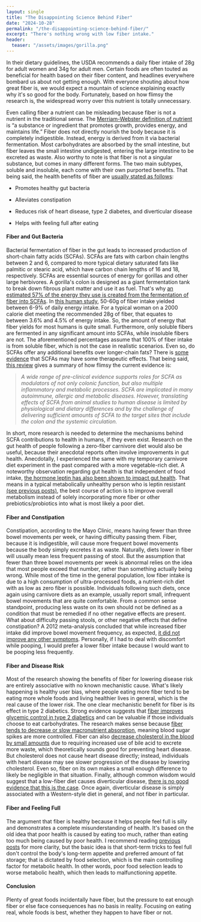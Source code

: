```yaml
---
layout: single
title: "The Disappointing Science Behind Fiber"
date: "2024-10-28"
permalink: "/the-disappointing-science-behind-fiber/"
excerpt: "There's nothing wrong with low fiber intake."
header:
  teaser: "/assets/images/gorilla.png"
---
```


In their dietary guidelines, the USDA recommends a daily fiber intake of 28g for adult women and 34g for adult men. Certain foods are often touted as beneficial for health based on their fiber content, and headlines everywhere bombard us about not getting enough. With everyone shouting about how great fiber is, we would expect a mountain of science explaining exactly why it's so good for the body. Fortunately, based on how flimsy the research is, the widespread worry over this nutrient is totally unnecessary.

Even calling fiber a nutrient can be misleading because fiber is not a nutrient in the traditional sense. The [Merriam-Webster definition of nutrient](https://www.merriam-webster.com/dictionary/nutrient) is “a substance or ingredient that promotes growth, provides energy, and maintains life.” Fiber does not directly nourish the body because it is completely indigestible. Instead, energy is derived from it via bacterial fermentation. Most carbohydrates are absorbed by the small intestine, but fiber leaves the small intestine undigested, entering the large intestine to be excreted as waste. Also worthy to note is that fiber is not a singular substance, but comes in many different forms. The two main subtypes, soluble and insoluble, each come with their own purported benefits. That being said, the health benefits of fiber are [usually stated as follows](https://wicworks.fns.usda.gov/resources/eye-nutrition-fiber):

- Promotes healthy gut bacteria

- Alleviates constipation

- Reduces risk of heart disease, type 2 diabetes, and diverticular disease

- Helps with feeling full after eating

#### Fiber and Gut Bacteria

Bacterial fermentation of fiber in the gut leads to increased production of short-chain fatty acids (SCFAs). SCFAs are fats with carbon chain lengths between 2 and 6, compared to more typical dietary saturated fats like palmitic or stearic acid, which have carbon chain lengths of 16 and 18, respectively. SCFAs are essential sources of energy for gorillas and other large herbivores. A gorilla's colon is designed as a giant fermentation tank to break down fibrous plant matter and use it as fuel. That's why [an estimated 57% of the energy they use is created from the fermentation of fiber into SCFAs](https://www.sciencedirect.com/science/article/pii/S0022316623016103). In [this human study](https://www.sciencedirect.com/science/article/abs/pii/S0002916523245992), 50-60g of fiber intake yielded between 6-9% of daily energy intake. For a typical woman on a 2000 calorie diet meeting the recommended 28g of fiber, that equates to between 3.6% and 4.5% of energy intake. So, the amount of energy that fiber yields for most humans is quite small. Furthermore, only soluble fibers are fermented in any significant amount into SCFAs, while insoluble fibers are not. The aforementioned percentages assume that 100% of fiber intake is from soluble fiber, which is not the case in realistic scenarios. Even so, do SCFAs offer any additional benefits over longer-chain fats? There is [some evidence](https://www.sciencedirect.com/science/article/abs/pii/B9780128001004000039) that SCFAs may have some therapeutic effects. That being said, [this review](https://researchmgt.monash.edu/ws/portalfiles/portal/273622375/269529349_oa.pdf) gives a summary of how flimsy the current evidence is:

> _A wide range of pre-clinical evidence supports roles for SCFA as modulators of not only colonic function, but also multiple inflammatory and metabolic processes. SCFA are implicated in many autoimmune, allergic and metabolic diseases. However, translating effects of SCFA from animal studies to human disease is limited by physiological and dietary differences and by the challenge of delivering sufficient amounts of SCFA to the target sites that include the colon and the systemic circulation._

In short, more research is needed to determine the mechanisms behind SCFA contributions to health in humans, if they even exist. Research on the gut health of people following a zero-fiber carnivore diet would also be useful, because their anecdotal reports often involve improvements in gut health. Anecdotally, I experienced the same with my temporary carnivore diet experiment in the past compared with a more vegetable-rich diet. A noteworthy observation regarding gut health is that independent of food intake, [the hormone leptin has also been shown to impact gut health](https://www.pnas.org/doi/10.1073/pnas.1901795116). That means in a typical metabolically unhealthy person who is leptin resistant [(see previous posts)](https://www.stopbigfood.com/2024/09/02/the-simple-truth-that-will-end-your-food-struggles/), the best course of action is to improve overall metabolism instead of solely incorporating more fiber or other prebiotics/probiotics into what is most likely a poor diet.

#### Fiber and Constipation

Constipation, according to the Mayo Clinic, means having fewer than three bowel movements per week, or having difficulty passing them. Fiber, because it is indigestible, will cause more frequent bowel movements because the body simply excretes it as waste. Naturally, diets lower in fiber will usually mean less frequent passing of stool. But the assumption that fewer than three bowel movements per week is abnormal relies on the idea that most people exceed that number, rather than something actually being wrong. While most of the time in the general population, low fiber intake is due to a high consumption of ultra-processed foods, a nutrient-rich diet with as low as zero fiber is possible. Individuals following such diets, once again using carnivore diets as an example, usually report small, infrequent bowel movements that are quite comfortable. From a common sense standpoint, producing less waste on its own should not be defined as a condition that must be remedied if no other negative effects are present. What about difficulty passing stools, or other negative effects that define constipation? A 2012 meta-analysis concluded that while increased fiber intake did improve bowel movement frequency, as expected, [it did not improve any other symptoms](https://www.ncbi.nlm.nih.gov/pmc/articles/PMC3544045/). Personally, if I had to deal with discomfort while pooping, I would prefer a lower fiber intake because I would want to be pooping less frequently.

#### Fiber and Disease Risk

Most of the research showing the benefits of fiber for lowering disease risk are entirely associative with no known mechanistic cause. What's likely happening is healthy user bias, where people eating more fiber tend to be eating more whole foods and living healthier lives in general, which is the real cause of the lower risk. The one clear mechanistic benefit for fiber is its effect in type 2 diabetics. Strong evidence suggests that [fiber improves glycemic control in type 2 diabetics](https://academic.oup.com/nutritionreviews/article-abstract/71/12/790/1833415) and can be valuable if those individuals choose to eat carbohydrates. The research makes sense because [fiber tends to decrease or slow macronutrient absorption](https://pubmed.ncbi.nlm.nih.gov/32925180/), meaning blood sugar spikes are more controlled. Fiber can also [decrease cholesterol in the blood by small amounts](https://pubmed.ncbi.nlm.nih.gov/9925120/) due to requiring increased use of bile acid to excrete more waste, which theoretically sounds good for preventing heart disease. But cholesterol does not cause heart disease directly; instead, individuals with heart disease may see slower progression of the disease by lowering cholesterol. Even so, fiber on its own makes a small enough difference to likely be negligible in that situation. Finally, although common wisdom would suggest that a low-fiber diet causes diverticular disease, [there is no good evidence that this is the case](https://pubmed.ncbi.nlm.nih.gov/28230737/). Once again, diverticular disease is simply associated with a Western-style diet in general, and not fiber in particular.

#### Fiber and Feeling Full

The argument that fiber is healthy because it helps people feel full is silly and demonstrates a complete misunderstanding of health. It's based on the old idea that poor health is caused by eating too much, rather than eating too much being caused by poor health. I recommend reading [previous posts](https://www.stopbigfood.com/2024/09/02/the-simple-truth-that-will-end-your-food-struggles/) for more clarity, but the basic idea is that short-term tricks to feel full don't control the body's long-term appetite and preferred amount of fat storage; that is dictated by food selection, which is the main controlling factor for metabolic health. In other words, poor food selection leads to worse metabolic health, which then leads to malfunctioning appetite.

#### Conclusion

Plenty of great foods incidentally have fiber, but the pressure to eat enough fiber or else face consequences has no basis in reality. Focusing on eating real, whole foods is best, whether they happen to have fiber or not.
